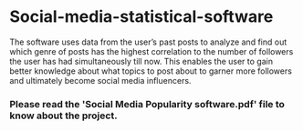 # Social-media-statistical-software
The software uses data from the user’s past posts to analyze and find out which genre of posts has the highest correlation to the number of followers the user has had simultaneously till now. This enables the user to gain better knowledge about what topics to post about to garner more followers and ultimately become social media influencers.


### Please read the 'Social Media Popularity software.pdf' file to know about the project.
